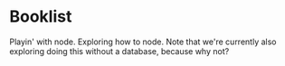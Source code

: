 # Booklist

Playin' with node. Exploring how to node. Note that we're currently also exploring doing this without a database, because why not?
